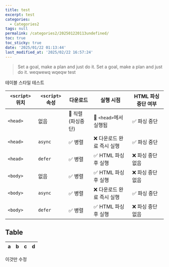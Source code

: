```yaml
---
title: test
excerpt: test
categories:
  - Categories2
tags: null
permalink: /categories2/202501220113undefined/
toc: true
toc_sticky: true
date: '2025/01/22 01:13:44'
last_modified_at: '2025/02/22 16:57:24'
---
```

> Set a goal, make a plan and just do it.
> Set a goal, make a plan and just do it.
weqwewq
wqeqw
test

테이블 스타일 테스트

| `<script>` 위치 | `<script>` 속성 | 다운로드        | 실행 시점             | HTML 파싱 중단 여부 |
| ------------- | ------------- | ----------- | ----------------- | ------------- |
| `<head>`      | 없음            | 🚨 직렬(파싱중단) | 🚨 `<head>`에서 실행됨 | ✅ 파싱 중단       |
| `<head>`      | `async`       | ✅ 병렬        | ❌ 다운로드 완료 즉시 실행   | ✅ 파싱 중단       |
| `<head>`      | `defer`       | ✅ 병렬        | ✅ HTML 파싱 후 실행    | ❌ 파싱 중단 없음    |
| `<body>`      | 없음            | ✅ 병렬        | ✅ HTML 파싱 후 실행    | ❌ 파싱 중단 없음    |
| `<body>`      | `async`       | ✅ 병렬        | ❌ 다운로드 완료 즉시 실행   | ✅ 파싱 중단       |
| `<body>`      | `defer`       | ✅ 병렬        | ✅ HTML 파싱 후 실행    | ❌ 파싱 중단 없음    |


## Table

| a | b  |  c |  d  |
| - | :- | -: | :-: |

이것만 수정
 